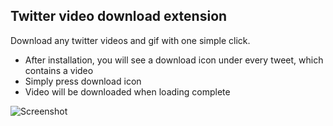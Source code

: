## Twitter video download extension

Download any twitter videos and gif with one simple click.

  - After installation, you will see a download icon under every tweet, which contains a video
  - Simply press download icon
  - Video will be downloaded when loading complete

![Screenshot](https://raw.githubusercontent.com/mstfsnc/twitter-video-downloader/master/screenshot.gif)